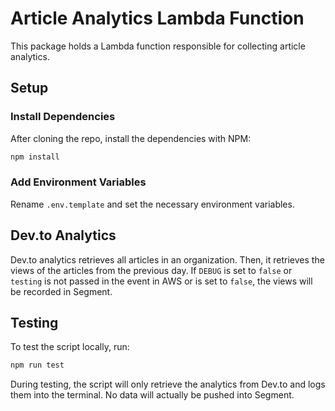 # Article Analytics Lambda Function

This package holds a Lambda function responsible for collecting article analytics.

## Setup

### Install Dependencies

After cloning the repo, install the dependencies with NPM:

```bash
npm install
```

### Add Environment Variables

Rename `.env.template` and set the necessary environment variables.

## Dev.to Analytics

Dev.to analytics retrieves all articles in an organization. Then, it retrieves the views of the articles from the previous day. If `DEBUG` is set to `false` or `testing` is not passed in the event in AWS or is set to `false`, the views will be recorded in Segment.

## Testing

To test the script locally, run:

```bash
npm run test
```

During testing, the script will only retrieve the analytics from Dev.to and logs them into the terminal. No data will actually be pushed into Segment.
